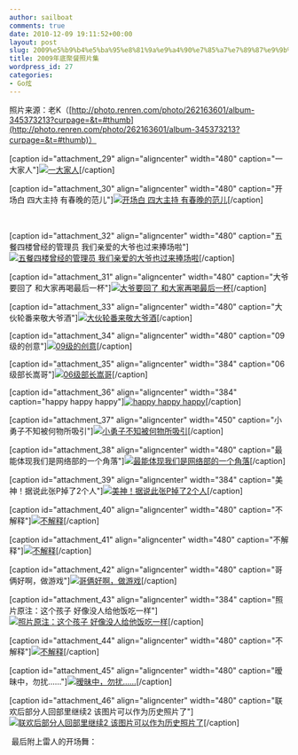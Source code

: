 ```yaml
---
author: sailboat
comments: true
date: 2010-12-09 19:11:52+00:00
layout: post
slug: 2009%e5%b9%b4%e5%ba%95%e8%81%9a%e9%a4%90%e7%85%a7%e7%89%87%e9%9b%86
title: 2009年底聚餐照片集
wordpress_id: 27
categories:
- Go炫
---
```


照片来源：老K（[http://photo.renren.com/photo/262163601/album-345373213?curpage=&t=#thumb](http://photo.renren.com/photo/262163601/album-345373213?curpage=&t=#thumb)）



[caption id="attachment_29" align="aligncenter" width="480" caption="一大家人"][![一大家人](http://sailboat.ldustu.com/uploads/2010/12/p_large_cR92_6878000450472d0f.jpg)](http://sailboat.ldustu.com/uploads/2010/12/p_large_cR92_6878000450472d0f.jpg)[/caption]





[caption id="attachment_30" align="aligncenter" width="480" caption="开场白 四大主持 有春晚的范儿"][![开场白 四大主持 有春晚的范儿](http://sailboat.ldustu.com/uploads/2010/12/p_large_txH9_08a20000d4472d12.jpg)](http://sailboat.ldustu.com/uploads/2010/12/p_large_txH9_08a20000d4472d12.jpg)[/caption]




 <!-- more -->




[caption id="attachment_32" align="aligncenter" width="480" caption="五餐四楼曾经的管理员 我们亲爱的大爷也过来捧场啦"][![五餐四楼曾经的管理员 我们亲爱的大爷也过来捧场啦](http://sailboat.ldustu.com/uploads/2010/12/p_large_7zCg_08a40001f48a2d12.jpg)](http://sailboat.ldustu.com/uploads/2010/12/p_large_7zCg_08a40001f48a2d12.jpg)[/caption]




[caption id="attachment_31" align="aligncenter" width="480" caption="大爷要回了 和大家再喝最后一杯"][![大爷要回了 和大家再喝最后一杯](http://sailboat.ldustu.com/uploads/2010/12/p_large_4fCK_08a40001f49b2d12.jpg)](http://sailboat.ldustu.com/uploads/2010/12/p_large_4fCK_08a40001f49b2d12.jpg)[/caption]




[caption id="attachment_33" align="aligncenter" width="480" caption="大伙轮番来敬大爷酒"][![大伙轮番来敬大爷酒](http://sailboat.ldustu.com/uploads/2010/12/p_large_0DKY_08a20000d4482d12.jpg)](http://sailboat.ldustu.com/uploads/2010/12/p_large_0DKY_08a20000d4482d12.jpg)[/caption]




[caption id="attachment_34" align="aligncenter" width="480" caption="09级的创意"][![09级的创意](http://sailboat.ldustu.com/uploads/2010/12/p_large_AMpg_08a60003dbbc2d12.jpg)](http://sailboat.ldustu.com/uploads/2010/12/p_large_AMpg_08a60003dbbc2d12.jpg)[/caption]




[caption id="attachment_35" align="aligncenter" width="384" caption="06级部长嵩哥"][![06级部长嵩哥](http://sailboat.ldustu.com/uploads/2010/12/p_large_65SM_15d50004660d2d10.jpg)](http://sailboat.ldustu.com/uploads/2010/12/p_large_65SM_15d50004660d2d10.jpg)[/caption]




[caption id="attachment_36" align="aligncenter" width="384" caption="happy happy happy"][![happy happy happy](http://sailboat.ldustu.com/uploads/2010/12/p_large_4huO_08a60003dbaf2d12.jpg)](http://sailboat.ldustu.com/uploads/2010/12/p_large_4huO_08a60003dbaf2d12.jpg)[/caption]




[caption id="attachment_37" align="aligncenter" width="450" caption="小勇子不知被何物所吸引"][![小勇子不知被何物所吸引](http://sailboat.ldustu.com/uploads/2010/12/p_large_DURa_08a60003dba42d12.jpg)](http://sailboat.ldustu.com/uploads/2010/12/p_large_DURa_08a60003dba42d12.jpg)[/caption]




[caption id="attachment_38" align="aligncenter" width="480" caption="最能体现我们是网络部的一个角落"][![最能体现我们是网络部的一个角落](http://sailboat.ldustu.com/uploads/2010/12/p_large_Jzk0_08a60003db8e2d12.jpg)](http://sailboat.ldustu.com/uploads/2010/12/p_large_Jzk0_08a60003db8e2d12.jpg)[/caption]




[caption id="attachment_39" align="aligncenter" width="384" caption="美神！据说此张P掉了2个人"][![美神！据说此张P掉了2个人](http://sailboat.ldustu.com/uploads/2010/12/p_large_8IPj_08a60003dbc22d12.jpg)](http://sailboat.ldustu.com/uploads/2010/12/p_large_8IPj_08a60003dbc22d12.jpg)[/caption]




[caption id="attachment_40" align="aligncenter" width="480" caption="不解释"][![不解释](http://sailboat.ldustu.com/uploads/2010/12/p_large_DtB7_12f1000458ce2d0c.jpg)](http://sailboat.ldustu.com/uploads/2010/12/p_large_DtB7_12f1000458ce2d0c.jpg)[/caption]




[caption id="attachment_41" align="aligncenter" width="480" caption="不解释"][![不解释](http://sailboat.ldustu.com/uploads/2010/12/p_large_ekac_5676000211b92d11.jpg)](http://sailboat.ldustu.com/uploads/2010/12/p_large_ekac_5676000211b92d11.jpg)[/caption]




[caption id="attachment_42" align="aligncenter" width="480" caption="哥俩好啊，做游戏"][![哥俩好啊，做游戏](http://sailboat.ldustu.com/uploads/2010/12/p_large_jPoB_08a60003dbd42d12.jpg)](http://sailboat.ldustu.com/uploads/2010/12/p_large_jPoB_08a60003dbd42d12.jpg)[/caption]




[caption id="attachment_43" align="aligncenter" width="384" caption="照片原注：这个孩子 好像没人给他饭吃一样"][![照片原注：这个孩子 好像没人给他饭吃一样](http://sailboat.ldustu.com/uploads/2010/12/p_large_hE3K_05c000044d602d0d.jpg)](http://sailboat.ldustu.com/uploads/2010/12/p_large_hE3K_05c000044d602d0d.jpg)[/caption]




[caption id="attachment_44" align="aligncenter" width="480" caption="不解释"][![不解释](http://sailboat.ldustu.com/uploads/2010/12/p_large_JM3n_15d5000467dc2d10.jpg)](http://sailboat.ldustu.com/uploads/2010/12/p_large_JM3n_15d5000467dc2d10.jpg)[/caption]




[caption id="attachment_45" align="aligncenter" width="480" caption="暧昧中，勿扰……"][![暧昧中，勿扰……](http://sailboat.ldustu.com/uploads/2010/12/p_large_hhtk_05c000044f2f2d0d.jpg)](http://sailboat.ldustu.com/uploads/2010/12/p_large_hhtk_05c000044f2f2d0d.jpg)[/caption]




[caption id="attachment_46" align="aligncenter" width="480" caption="联欢后部分人回部里继续2 该图片可以作为历史照片了"][![联欢后部分人回部里继续2 该图片可以作为历史照片了](http://sailboat.ldustu.com/uploads/2010/12/p_large_mEBL_687800044ef22d0f.jpg)](http://sailboat.ldustu.com/uploads/2010/12/p_large_mEBL_687800044ef22d0f.jpg)[/caption]




 最后附上雷人的开场舞：






